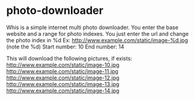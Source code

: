 # photo-downloader
Whis is a simple internet multi photo downloader.
You enter the base website and a range for photo indexes.
You just enter the url and change the photo index in %d
Ex:
http://www.example.com/static/image-%d.jpg (note the %d)
Start number: 10
End number: 14

This will download the following pictures, if exists:
http://www.example.com/static/image-10.jpg 
http://www.example.com/static/image-11.jpg 
http://www.example.com/static/image-12.jpg 
http://www.example.com/static/image-13.jpg 
http://www.example.com/static/image-14.jpg 
